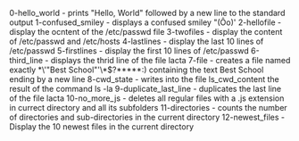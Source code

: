 0-hello_world - prints "Hello, World" followed by a new line to the standard output
1-confused_smiley - displays a confused smiley "(Ôo)'
2-hellofile - display the ocntent of the /etc/passwd file
3-twofiles - display the content of /etc/passwd and /etc/hosts
4-lastlines - display the last 10 lines of /etc/passwd
5-firstlines - display the first 10 lines of /etc/passwd
6-third_line - displays the thrid line of the file lacta
7-file - creates a file named exactly \*\\'"Best School"\'\\*$\?\*\*\*\*\*:) containing the text Best School ending by a new line
8-cwd_state - writes into the file ls_cwd_content the result of the command ls -la
9-duplicate_last_line - duplicates the last line of the file lacta
10-no_more_js - deletes all regular files with a .js extension in currect directory and all its subfolders
11-directories - counts the number of directories and sub-directories in the current directory
12-newest_files - Display the 10 newest files in the current directory
